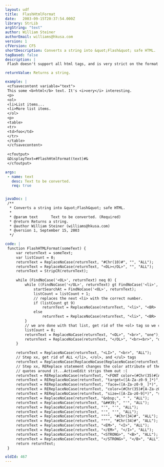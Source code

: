```yaml
---
layout: udf
title:  FlashHtmlFormat
date:   2003-09-15T20:37:54.000Z
library: StrLib
argString: "text"
author: William Steiner
authorEmail: williams@hkusa.com
version: 1
cfVersion: CF5
shortDescription: Converts a string into &quot;Flash&quot; safe HTML.
tagBased: false
description: |
 Flash doesn't support all html tags, and is very strict on the format of the tags it does support. This function to attempts to convert the string into &quot;Flash Safe&quot; HTML code.  Including simulation of &lt;ol&gt; and &lt;li&gt; tags.

returnValue: Returns a string.

example: |
 <cfsavecontent variable="text">
 This some <b>html</b> text. It's <i>very</i> interesting.
 <p>
 <ol>
 <li>List items...
 <li>More list items.
 </ol>
 <p>
 <table>
 <tr>
 <td>foo</td>
 </tr>
 </table>
 </cfsavecontent>
 
 <cfoutput>
 &DisplayText=#FlashHtmlFormat(text)#&
 </cfoutput>

args:
 - name: text
   desc: Text to be converted.
   req: true


javaDoc: |
 /**
  * Converts a string into &quot;Flash&quot; safe HTML.
  * 
  * @param text      Text to be converted. (Required)
  * @return Returns a string. 
  * @author William Steiner (williams@hkusa.com) 
  * @version 1, September 15, 2003 
  */

code: |
 function FlashHTMLFormat(someText) {
     var returnText = someText;
     var listCount = 0;
     returnText = ReplaceNoCase(returnText, "#Chr(10)#", "", "ALL");
     returnText = ReplaceNoCase(returnText, "<OL></OL>", "", "ALL");
     returnText = StripCR(returnText);
 
     while (FindNoCase('<OL>', returnText) neq 0) {
         while ((FindNoCase('</OL>', returnText) gt FindNoCase('<li>', returnText)) AND (FindNoCase('<li>', returnText) neq 0)) {
             startSearchAt = FindNoCase('<OL>', returnText);
             listCount = listCount + 1;
             // replaces the next <li> with the correct number.
             if (listCount gt 9)
                 returnText = ReplaceNoCase(returnText, "<li>", "<BR>  #listCount#.  ");
             else
                 returnText = ReplaceNoCase(returnText, "<li>", "<BR>    #listCount#.  ");
         }
         // we are done with that list, get rid of the <ol> tag so we can find the next 
         listCount = 0;
         returnText = ReplaceNoCase(returnText, "<OL>", "<br>", "one"); 
         returnText = ReplaceNoCase(returnText, "</OL>", "<br><br>", "one"); 
     }
     
     returnText = ReplaceNoCase(returnText, "<LI>", "<br>", "ALL"); 
     // Step xx, get rid of ALL </li>, </ol>, and </ul> tags
     returnText = ReplaceNoCase(ReplaceNoCase(ReplaceNoCase(returnText, "</li>", "", "ALL"), "</ol>", "<br><br>", "ALL"), "</ul>", "<br><br>", "ALL");
     // Step xx, REReplace statement changes the color attribute of the font tag to have
     // quotes around it...ActiveEdit strips them out :(
     returnText = REReplaceNoCase(returnText, "<FONT color=(#Chr(35)#[A-Za-z0-9]*)></FONT>", "", "ALL");
     returnText = REReplaceNoCase(returnText, "target=([A-Za-z0-9_]*)", "target=#Chr(34)#\1#Chr(34)#", "ALL");
     returnText = REReplaceNoCase(returnText, "face=([A-Za-z0-9_ ]*)", "face=#Chr(34)#\1#Chr(34)#", "ALL");
     returnText = REReplaceNoCase(returnText, "color=(#Chr(35)#[A-Za-z0-9]*)", "color=#Chr(34)#\1#Chr(34)#", "ALL");
     returnText = REReplaceNoCase(returnText, "size=([A-Za-z0-9]*)", "size=#Chr(34)#\1#Chr(34)#", "ALL");
     returnText = ReplaceNoCase(returnText, "&nbsp;", " ", "ALL");
     returnText = ReplaceNoCase(returnText, "&##39;", "'", "ALL");
     returnText = ReplaceNoCase(returnText, "'", "'", "ALL");
     returnText = ReplaceNoCase(returnText, "'", "'", "ALL");
     returnText = ReplaceNoCase(returnText, """", "#Chr(34)#", "ALL");
     returnText = ReplaceNoCase(returnText, """", "#Chr(34)#", "ALL");
     returnText = ReplaceNoCase(returnText, "<EM>", "<I>", "ALL");
     returnText = ReplaceNoCase(returnText, "</EM>", "</I>", "ALL");
     returnText = ReplaceNoCase(returnText, "<STRONG>", "<B>", "ALL");
     returnText = ReplaceNoCase(returnText, "</STRONG>", "</B>", "ALL");
     return returnText;
 }

oldId: 467
---
```


